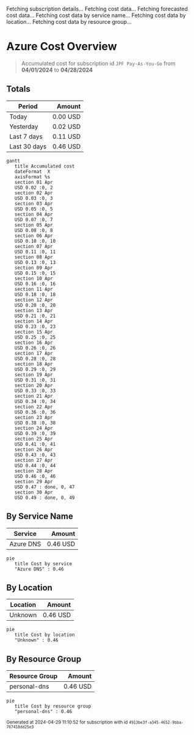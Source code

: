 Fetching subscription details...
Fetching cost data...
Fetching forecasted cost data...
Fetching cost data by service name...
Fetching cost data by location...
Fetching cost data by resource group...
# Azure Cost Overview

> Accumulated cost for subscription id `JPF Pay-As-You-Go` from **04/01/2024** to **04/28/2024**

## Totals

|Period|Amount|
|---|---:|
|Today|0.00 USD|
|Yesterday|0.02 USD|
|Last 7 days|0.11 USD|
|Last 30 days|0.46 USD|

```mermaid
gantt
   title Accumulated cost
   dateFormat  X
   axisFormat %s
   section 01 Apr
   USD 0.02 :0, 2
   section 02 Apr
   USD 0.03 :0, 3
   section 03 Apr
   USD 0.05 :0, 5
   section 04 Apr
   USD 0.07 :0, 7
   section 05 Apr
   USD 0.08 :0, 8
   section 06 Apr
   USD 0.10 :0, 10
   section 07 Apr
   USD 0.11 :0, 11
   section 08 Apr
   USD 0.13 :0, 13
   section 09 Apr
   USD 0.15 :0, 15
   section 10 Apr
   USD 0.16 :0, 16
   section 11 Apr
   USD 0.18 :0, 18
   section 12 Apr
   USD 0.20 :0, 20
   section 13 Apr
   USD 0.21 :0, 21
   section 14 Apr
   USD 0.23 :0, 23
   section 15 Apr
   USD 0.25 :0, 25
   section 16 Apr
   USD 0.26 :0, 26
   section 17 Apr
   USD 0.28 :0, 28
   section 18 Apr
   USD 0.29 :0, 29
   section 19 Apr
   USD 0.31 :0, 31
   section 20 Apr
   USD 0.33 :0, 33
   section 21 Apr
   USD 0.34 :0, 34
   section 22 Apr
   USD 0.36 :0, 36
   section 23 Apr
   USD 0.38 :0, 38
   section 24 Apr
   USD 0.39 :0, 39
   section 25 Apr
   USD 0.41 :0, 41
   section 26 Apr
   USD 0.43 :0, 43
   section 27 Apr
   USD 0.44 :0, 44
   section 28 Apr
   USD 0.46 :0, 46
   section 29 Apr
   USD 0.47 : done, 0, 47
   section 30 Apr
   USD 0.49 : done, 0, 49
```

## By Service Name

|Service|Amount|
|---|---:|
|Azure DNS|0.46 USD|

```mermaid
pie
   title Cost by service
   "Azure DNS" : 0.46
```

## By Location

|Location|Amount|
|---|---:|
|Unknown|0.46 USD|

```mermaid
pie
   title Cost by location
   "Unknown" : 0.46
```

## By Resource Group

|Resource Group|Amount|
|---|---:|
|personal-dns|0.46 USD|

```mermaid
pie
   title Cost by resource group
   "personal-dns" : 0.46
```

<sup>Generated at 2024-04-29 11:10:52 for subscription with id `4913be3f-a345-4652-9bba-767418dd25e3`</sup>
